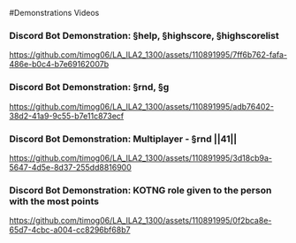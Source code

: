 #Demonstrations Videos

### Discord Bot Demonstration: §help, §highscore, §highscorelist

https://github.com/timog06/LA_ILA2_1300/assets/110891995/7ff6b762-fafa-486e-b0c4-b7e69162007b

### Discord Bot Demonstration: §rnd, §g

https://github.com/timog06/LA_ILA2_1300/assets/110891995/adb76402-38d2-41a9-9c55-b7e11c873ecf

### Discord Bot Demonstration: Multiplayer - §rnd ||41||

https://github.com/timog06/LA_ILA2_1300/assets/110891995/3d18cb9a-5647-4d5e-8d37-255dd8816900

### Discord Bot Demonstration: KOTNG role given to the person with the most points

https://github.com/timog06/LA_ILA2_1300/assets/110891995/0f2bca8e-65d7-4cbc-a004-cc8296bf68b7
